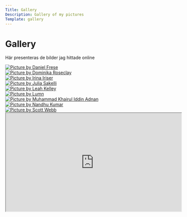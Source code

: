 ```yaml
---
Title: Gallery
Description: Gallery of my pictures
Template: gallery
---
```


Gallery
==========================

Här presenteras de bilder jag hittade online

<div class="gallerycontent">
    <a href="%assets_url%/img/pexels-daniel-frese.jpg" target="_blank">
        <picture>
            <source media="(max-width: 768px)" srcset="%assets_url%/img/pic11.jpg">
            <source media="(min-width: 769px)" srcset="%assets_url%/img/pic12.jpg">
            <img src="%assets_url%/img/pexels-daniel-frese.jpg" alt="Picture by Daniel Frese">
        </picture>
    </a>
</div>
<div class="gallerycontent">
    <a href="%assets_url%/img/pexels-dominika-roseclay.jpg" target="_blank">
        <picture>
            <source media="(max-width: 768px)" srcset="%assets_url%/img/pic21.jpg">
            <source media="(min-width: 769px)" srcset="%assets_url%/img/pic22.jpg">
            <img src="%assets_url%/img/pexels-dominika-roseclay.jpg" alt="Picture by Dominika Roseclay">
        </picture>
    </a>
</div>
<div class="gallerycontent">
    <a href="%assets_url%/img/pexels-irina-iriser.jpg" target="_blank">
        <picture>
            <source media="(max-width: 768px)" srcset="%assets_url%/img/pic31.jpg">
            <source media="(min-width: 769px)" srcset="%assets_url%/img/pic32.jpg">
            <img src="%assets_url%/img/pexels-irina-iriser.jpg" alt="Picture by Irina Iriser">
        </picture>
    </a>
</div>
<div class="gallerycontent">
    <a href="%assets_url%/img/pexels-julia-sakelli.jpg" target="_blank">
        <picture>
            <source media="(max-width: 768px)" srcset="%assets_url%/img/pic41.jpg">
            <source media="(min-width: 769px)" srcset="%assets_url%/img/pic42.jpg">
            <img src="%assets_url%/img/pexels-julia-sakelli.jpg" alt="Picture by Julia Sakelli">
        </picture>
    </a>
</div>
<div class="gallerycontent">
    <a href="%assets_url%/img/pexels-leah-kelley.jpg" target="_blank">
        <picture>
            <source media="(max-width: 768px)" srcset="%assets_url%/img/pic51.jpg">
            <source media="(min-width: 769px)" srcset="%assets_url%/img/pic52.jpg">
            <img src="%assets_url%/img/pexels-leah-kelley.jpg" alt="Picture by Leah Kelley">
        </picture>
    </a>
</div>
<div class="gallerycontent">
    <a href="%assets_url%/img/pexels-lumn.jpg" target="_blank">
        <picture>
            <source media="(max-width: 768px)" srcset="%assets_url%/img/pic61.jpg">
            <source media="(min-width: 769px)" srcset="%assets_url%/img/pic62.jpg">
            <img src="%assets_url%/img/pexels-lumn.jpg" alt="Picture by Lumn">
        </picture>
    </a>
</div>
<div class="gallerycontent">
    <a href="%assets_url%/img/pexels-muhammad-khairul-iddin-adnan.jpg" target="_blank">
        <picture>
            <source media="(max-width: 768px)" srcset="%assets_url%/img/pic71.jpg">
            <source media="(min-width: 769px)" srcset="%assets_url%/img/pic72.jpg">
            <img src="%assets_url%/img/pexels-muhammad-khairul-iddin-adnan.jpg" alt="Picture by Muhammad Khairul Iddin Adnan">
        </picture>
    </a>
</div>
<div class="gallerycontent">
    <a href="%assets_url%/img/pexels-nandhu-kumar.jpg" target="_blank">
        <picture>
            <source media="(max-width: 768px)" srcset="%assets_url%/img/pic81.jpg">
            <source media="(min-width: 769px)" srcset="%assets_url%/img/pic82.jpg">
            <img src="%assets_url%/img/pexels-nandhu-kumar.jpg" alt="Picture by Nandhu Kumar">
        </picture>
    </a>
</div>
<div class="gallerycontent">
    <a href="%assets_url%/img/pexels-scott-webb.jpg" target="_blank">
        <picture>
            <source media="(max-width: 768px)" srcset="%assets_url%/img/pic91.jpg">
            <source media="(min-width: 769px)" srcset="%assets_url%/img/pic92.jpg">
            <img src="%assets_url%/img/pexels-scott-webb.jpg" alt="Picture by Scott Webb">
        </picture>
    </a>
</div>
<div class="youtube">
    <iframe width="560" height="315" src="https://www.youtube.com/embed/-Ajrz3JPig0" title="YouTube video player" allowfullscreen></iframe>
</div>
